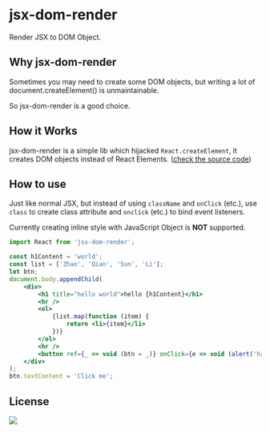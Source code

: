 # jsx-dom-render

Render JSX to DOM Object.

## Why jsx-dom-render

Sometimes you may need to create some DOM objects, but writing a lot of document.createElement() is unmaintainable.

So jsx-dom-render is a good choice.

## How it Works

jsx-dom-render is a simple lib which hijacked `React.createElement`, it creates DOM objects instead of React Elements. ([check the source code][1])

## How to use

Just like normal JSX, but instead of using `className` and `onClick` (etc.), use `class` to create class attribute and `onclick` (etc.) to bind event listeners.

Currently creating inline style with JavaScript Object is **NOT** supported.

```jsx
import React from 'jsx-dom-render';

const h1Content = 'world';
const list = ['Zhao', 'Qian', 'Sun', 'Li'];
let btn;
document.body.appendChild(
    <div>
        <h1 title="hello world">hello {h1Content}</h1>
        <hr />
        <ol>
            {list.map(function (item) {
                return <li>{item}</li>
            })}
        </ol>
        <hr />
        <button ref={_ => void (btn = _)} onClick={e => void (alert('haha'))}></button>
    </div>
);
btn.textContent = 'Click me';
```

## License

[![](http://www.wtfpl.net/wp-content/uploads/2012/12/wtfpl-badge-4.png)](http://www.wtfpl.net/)

[1]: https://github.com/oychao/jsx-dom-render/blob/master/index.js
